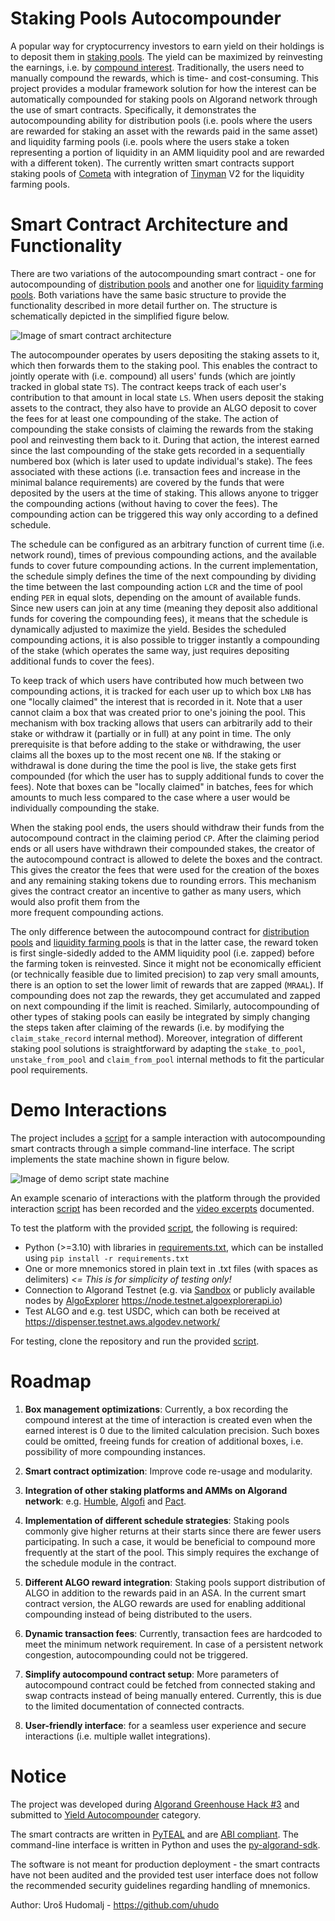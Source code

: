 # Staking Pools Autocompounder

A popular way for cryptocurrency investors to earn yield on their holdings is to deposit them in 
[staking pools](https://coinmarketcap.com/alexandria/glossary/staking-pool).
The yield can be maximized by reinvesting the earnings, i.e. by 
[compound interest](https://en.wikipedia.org/wiki/Compound_interest).
Traditionally, the users need to manually compound the rewards, which is time- and cost-consuming.
This project provides a modular framework solution for how the interest can be automatically compounded for staking 
pools on Algorand network through the use of smart contracts.
Specifically, it demonstrates the autocompounding ability for distribution pools (i.e. pools where the users are 
rewarded for staking an asset with the rewards paid in the same asset) and liquidity farming pools (i.e. pools where the
users stake a token representing a portion of liquidity in an AMM liquidity pool and are rewarded with a different
token).
The currently written smart contracts support staking pools of [Cometa](https://cometa.farm/) with integration of 
[Tinyman](https://tinyman.org/) V2 for the liquidity farming pools.


# Smart Contract Architecture and Functionality

There are two variations of the autocompounding smart contract - one for autocompounding of 
[distribution pools](src/CompoundContract.py) and another one for 
[liquidity farming pools](src/FarmCompoundContract.py).
Both variations have the same basic structure to provide the functionality described in more detail further on.
The structure is schematically depicted in the simplified figure below.

![Image of smart contract architecture](media/Design_v0.1.0.svg)

The autocompounder operates by users depositing the staking assets to it, which then forwards them to the staking pool.
This enables the contract to jointly operate with (i.e. compound) all users' funds (which are jointly tracked in global 
state `TS`).
The contract keeps track of each user's contribution to that amount in local state `LS`.
When users deposit the staking assets to the contract, they also have to provide an ALGO deposit to cover the fees for 
at least one compounding of the stake.
The action of compounding the stake consists of claiming the rewards from the staking pool and reinvesting them back to 
it.
During that action, the interest earned since the last compounding of the stake gets recorded in a sequentially numbered 
box (which is later used to update individual's stake).
The fees associated with these actions (i.e. transaction fees and increase in the minimal balance requirements) are 
covered by the funds that were deposited by the users at the time of staking.
This allows anyone to trigger the compounding actions (without having to cover the fees).
The compounding action can be triggered this way only according to a defined schedule.

The schedule can be configured as an arbitrary function of current time (i.e. network round), times of previous 
compounding actions, and the available funds to cover future compounding actions.
In the current implementation, the schedule simply defines the time of the next compounding by dividing the time between
the last compounding action `LCR` and the time of pool ending `PER` in equal slots, depending on the amount of available
funds.
Since new users can join at any time (meaning they deposit also additional funds for covering the compounding fees), it 
means that the schedule is dynamically adjusted to maximize the yield.
Besides the scheduled compounding actions, it is also possible to trigger instantly a compounding of the stake (which 
operates the same way, just requires depositing additional funds to cover the fees).

To keep track of which users have contributed how much between two compounding actions, it is tracked for each user up 
to which box `LNB` has one "locally claimed" the interest that is recorded in it.
Note that a user cannot claim a box that was created prior to one's joining the pool.
This mechanism with box tracking allows that users can arbitrarily add to their stake or withdraw it (partially or in 
full) at any point in time.
The only prerequisite is that before adding to the stake or withdrawing, the user claims all the boxes up to the most 
recent one `NB`.
If the staking or withdrawal is done during the time the pool is live, the stake gets first compounded (for which the 
user has to supply additional funds to cover the fees).
Note that boxes can be "locally claimed" in batches, fees for which amounts to much less compared to the case where a 
user would be individually compounding the stake.

When the staking pool ends, the users should withdraw their funds from the autocompound contract in the claiming period
`CP`.
After the claiming period ends or all users have withdrawn their compounded stakes, the creator of the autocompound 
contract is allowed to delete the boxes and the contract.
This gives the creator the fees that were used for the creation of the boxes and any remaining staking tokens due to 
rounding errors.
This mechanism gives the contract creator an incentive to gather as many users, which would also profit them from the  
more frequent compounding actions.

The only difference between the autocompound contract for [distribution pools](src/CompoundContract.py) and 
[liquidity farming pools](src/FarmCompoundContract.py) is that in the latter case, the reward token is first
single-sidedly added to the AMM liquidity pool (i.e. zapped) before the farming token is reinvested.
Since it might not be economically efficient (or technically feasible due to limited precision) to zap very small 
amounts, there is an option to set the lower limit of rewards that are zapped (`MRAAL`).
If compounding does not zap the rewards, they get accumulated and zapped on next compounding if the limit is reached.
Similarly, autocompounding of other types of staking pools can easily be integrated by simply changing the steps taken 
after claiming of the rewards (i.e. by modifying the `claim_stake_record` internal method).
Moreover, integration of different staking pool solutions is straightforward by adapting the `stake_to_pool`, 
`unstake_from_pool` and `claim_from_pool` internal methods to fit the particular pool requirements.


# Demo Interactions

The project includes a [script](interactions_state_machine.py) for a sample interaction with autocompounding smart 
contracts through a simple command-line interface.
The script implements the state machine shown in figure below.

![Image of demo script state machine](media/SM_v0.1.0.svg)

An example scenario of interactions with the platform through the provided interaction 
[script](interactions_state_machine.py) has been recorded and the
[video excerpts](demo/README.md) documented.

To test the platform with the provided [script](interactions_state_machine.py), the following is required:
- Python (>=3.10) with libraries in [requirements.txt](requirements.txt), 
which can be installed using `pip install -r requirements.txt`
- One or more mnemonics stored in plain text in .txt files (with spaces as delimiters)
*<= This is for simplicity of testing only!*
- Connection to Algorand Testnet (e.g. via [Sandbox](https://github.com/algorand/sandbox) or 
publicly available nodes by [AlgoExplorer](https://algoexplorer.io/) 
https://node.testnet.algoexplorerapi.io)
- Test ALGO and e.g. test USDC, which can both be received at https://dispenser.testnet.aws.algodev.network/

For testing, clone the repository and run the provided [script](interactions_state_machine.py).


# Roadmap

1) **Box management optimizations**: Currently, a box recording the compound interest at the time of interaction is 
created even when the earned interest is 0 due to the limited calculation precision. Such boxes could be omitted, 
freeing funds for creation of additional boxes, i.e. possibility of more compounding instances.

2) **Smart contract optimization**: Improve code re-usage and modularity.

3) **Integration of other staking platforms and AMMs on Algorand network**: e.g. [Humble](https://www.humble.sh/), 
[Algofi](https://www.algofi.org/) and [Pact](https://www.pact.fi/).

4) **Implementation of different schedule strategies**: Staking pools commonly give higher returns at their starts since
there are fewer users participating. In such a case, it would be beneficial to compound more frequently at the start of 
the pool. This simply requires the exchange of the schedule module in the contract.

5) **Different ALGO reward integration**: Staking pools support distribution of ALGO in addition to the rewards paid 
in an ASA. In the current smart contract version, the ALGO rewards are used for enabling additional compounding instead of 
being distributed to the users.

6) **Dynamic transaction fees**: Currently, transaction fees are hardcoded to meet the minimum network requirement. In 
case of a persistent network congestion, autocompounding could not be triggered.
 
7) **Simplify autocompound contract setup**: More parameters of autocompound contract could be fetched from connected 
staking and swap contracts instead of being manually entered. Currently, this is due to the limited documentation of 
connected contracts.

8) **User-friendly interface**: for a seamless user experience and secure interactions (i.e. multiple wallet 
integrations).

   

# Notice

The project was developed during [Algorand Greenhouse Hack #3](https://gitcoin.co/hackathon/greenhouse3/onboard) 
and submitted to [Yield Autocompounder](https://gitcoin.co/issue/29660) category.

The smart contracts are written in [PyTEAL](https://github.com/algorand/pyteal) and 
are [ABI compliant](https://developer.algorand.org/docs/get-details/dapps/smart-contracts/ABI/).
The command-line interface is written in Python and uses the 
[py-algorand-sdk](https://github.com/algorand/py-algorand-sdk).

The software is not meant for production deployment - the smart contracts have not been audited and the provided 
test user interface does not follow the recommended security guidelines regarding handling of mnemonics.

Author: Uroš Hudomalj - https://github.com/uhudo
